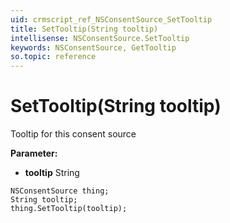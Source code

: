 ```yaml
---
uid: crmscript_ref_NSConsentSource_SetTooltip
title: SetTooltip(String tooltip)
intellisense: NSConsentSource.SetTooltip
keywords: NSConsentSource, GetTooltip
so.topic: reference
---
```


# SetTooltip(String tooltip)

Tooltip for this consent source

**Parameter:** 
 - **tooltip** String

```crmscript
NSConsentSource thing;
String tooltip;
thing.SetTooltip(tooltip);
```

